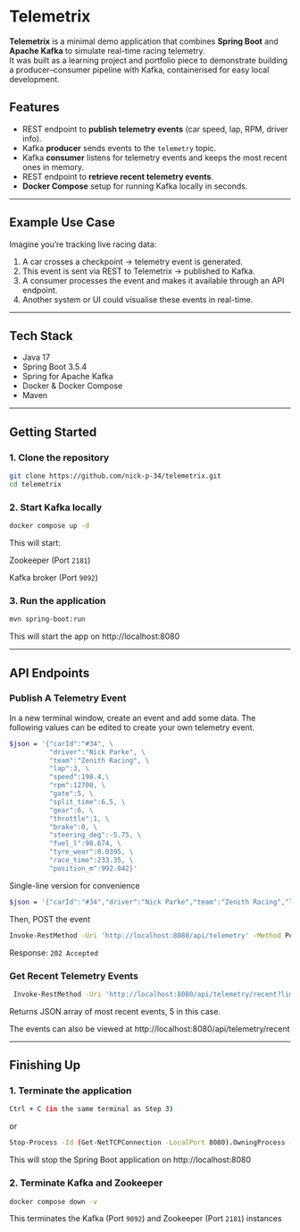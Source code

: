 # Telemetrix

**Telemetrix** is a minimal demo application that combines **Spring Boot** and **Apache Kafka** to simulate real-time racing telemetry.  
It was built as a learning project and portfolio piece to demonstrate building a producer–consumer pipeline with Kafka, containerised for easy local development.

## Features
- REST endpoint to **publish telemetry events** (car speed, lap, RPM, driver info).
- Kafka **producer** sends events to the `telemetry` topic.
- Kafka **consumer** listens for telemetry events and keeps the most recent ones in memory.
- REST endpoint to **retrieve recent telemetry events**.
- **Docker Compose** setup for running Kafka locally in seconds.

---

## Example Use Case
Imagine you’re tracking live racing data:
1. A car crosses a checkpoint → telemetry event is generated.
2. This event is sent via REST to Telemetrix → published to Kafka.
3. A consumer processes the event and makes it available through an API endpoint.
4. Another system or UI could visualise these events in real-time.

---

## Tech Stack
- Java 17
- Spring Boot 3.5.4
- Spring for Apache Kafka
- Docker & Docker Compose
- Maven

---

## Getting Started

### 1. Clone the repository
```bash
git clone https://github.com/nick-p-34/telemetrix.git
cd telemetrix
```

### 2. Start Kafka locally
```bash
docker compose up -d
```
This will start:

  Zookeeper (Port `2181`)
  
  Kafka broker (Port `9092`)

### 3. Run the application
```bash
mvn spring-boot:run
```
This will start the app on http://localhost:8080

---

## API Endpoints

### Publish A Telemetry Event
In a new terminal window, create an event and add some data. The following values can be edited to create your own telemetry event.
```bash
$json = '{"carId":"#34", \
          "driver":"Nick Parke", \
          "team":"Zenith Racing", \
          "lap":3, \
          "speed":198.4,\ 
          "rpm":12700, \
          "gate":5, \
          "split_time":6.5, \
          "gear":6, \
          "throttle":1, \
          "brake":0, \
          "steering_deg":-5.75, \
          "fuel_l":98.674, \
          "tyre_wear":0.0395, \
          "race_time":233.35, \
          "position_m":992.042}'
```
Single-line version for convenience
```bash
$json = '{"carId":"#34","driver":"Nick Parke","team":"Zenith Racing","lap":3,"speed":198.4,"rpm":12700,"gate":5,"split_time":6.5,"gear":6,"throttle":1,"brake":0,"steering_deg":-5.75,"fuel_l":98.674,"tyre_wear":0.0395,"race_time":233.35,"position_m":992.042}'
```

Then, POST the event

```bash
Invoke-RestMethod -Uri 'http://localhost:8080/api/telemetry' -Method Post -Body $json -ContentType 'application/json'
```

Response: `202 Accepted`

### Get Recent Telemetry Events
```bash
 Invoke-RestMethod -Uri 'http://localhost:8080/api/telemetry/recent?limit=5'
```
Returns JSON array of most recent events, 5 in this case.

The events can also be viewed at http://localhost:8080/api/telemetry/recent

---

## Finishing Up

### 1. Terminate the application
```bash
Ctrl + C (in the same terminal as Step 3)
```
or
```bash
Stop-Process -Id (Get-NetTCPConnection -LocalPort 8080).OwningProcess -Force
```
This will stop the Spring Boot application on http://localhost:8080

### 2. Terminate Kafka and Zookeeper
```bash
docker compose down -v
```
This terminates the Kafka (Port `9092`) and Zookeeper (Port `2181`) instances

